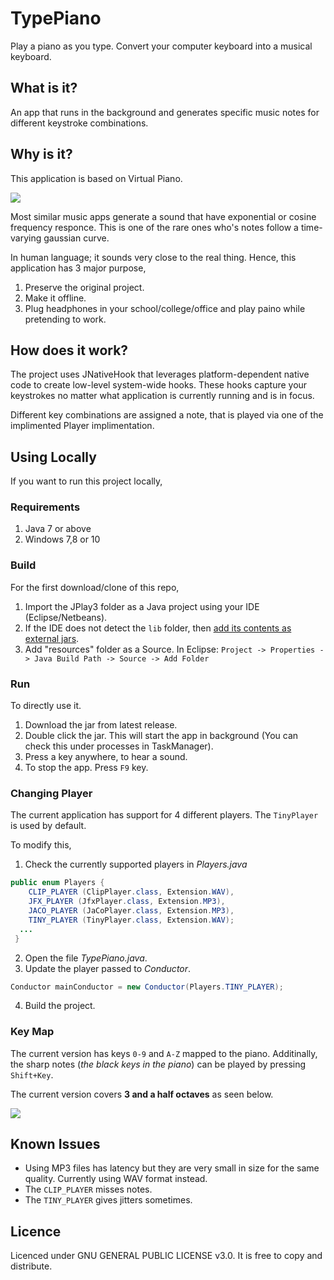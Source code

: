 # TypePiano

Play a piano as you type. Convert your computer keyboard into a musical keyboard.

## What is it?

An app that runs in the background and generates specific music notes for different keystroke combinations.

## Why is it?

This application is based on Virtual Piano.

![](/docs/piano.png)

Most similar music apps generate a sound that have exponential or cosine frequency responce. This is one of the rare ones who's notes follow a time-varying gaussian curve. 

In human language; it sounds very close to the real thing. Hence, this application has 3 major purpose,

1. Preserve the original project.
2. Make it offline.
3. Plug headphones in your school/college/office and play paino while pretending to work. 

## How does it work?

The project uses JNativeHook that leverages platform-dependent native code to create low-level system-wide hooks. These hooks capture your keystrokes no matter what application is currently running and is in focus.

Different key combinations are assigned a note, that is played via one of the implimented Player implimentation.

## Using Locally

If you want to run this project locally,

### Requirements

1. Java 7 or above
2. Windows 7,8 or 10

### Build

For the first download/clone of this repo,

1. Import the JPlay3 folder as a Java project using your IDE (Eclipse/Netbeans).
2. If the IDE does not detect the `lib` folder, then [add its contents as external jars](http://www.wikihow.com/Add-JARs-to-Project-Build-Paths-in-Eclipse-(Java)).
3. Add "resources" folder as a Source. In Eclipse: `Project -> Properties -> Java Build Path -> Source -> Add Folder`

### Run

To directly use it.

1. Download the jar from latest release.
1. Double click the jar. This will start the app in background (You can check this under processes in TaskManager).
2. Press a key anywhere, to hear a sound.
3. To stop the app. Press `F9` key.

### Changing Player

The current application has support for 4 different players. The `TinyPlayer` is used by default.

To modify this,
 
1. Check the currently supported players in _Players.java_
```java
public enum Players {
	CLIP_PLAYER (ClipPlayer.class, Extension.WAV),
	JFX_PLAYER (JfxPlayer.class, Extension.MP3),
	JACO_PLAYER (JaCoPlayer.class, Extension.MP3),
	TINY_PLAYER (TinyPlayer.class, Extension.WAV);
  ...
 }
 ```
 2. Open the file _TypePiano.java_.
 3. Update the player passed to _Conductor_.
 ```java
Conductor mainConductor = new Conductor(Players.TINY_PLAYER);
 ```
 4. Build the project.
 
### Key Map

The current version has keys `0-9` and `A-Z` mapped to the piano. Additinally, the sharp notes (_the black keys in the piano_) can be played by pressing `Shift+Key`. 

The current version covers **3 and a half octaves** as seen below.

![](/docs/keymap.png)

## Known Issues

* Using MP3 files has latency but they are very small in size for the same quality. Currently using WAV format instead.
* The `CLIP_PLAYER` misses notes.
* The `TINY_PLAYER` gives jitters sometimes.

## Licence

Licenced under GNU GENERAL PUBLIC LICENSE v3.0. It is free to copy and distribute.
